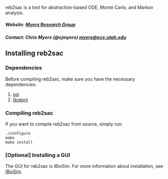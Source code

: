 
reb2sac is a tool for abstraction-based ODE, Monte Carlo, and Markov analysis.

##### Website: [Myers Research Group](http://www.async.ece.utah.edu/)
##### Contact: Chris Myers (@cjmyers) myers@ece.utah.edu

## Installing reb2sac
### Dependencies
Before compiling reb2sac, make sure you have the necessary dependencies:
1. [gsl](https://www.gnu.org/software/gsl/)
2. [libsbml](https://sourceforge.net/projects/sbml/files/libsbml/5.15.0/experimental/binaries/)

### Compiling reb2sac
If you want to compile reb2sac from source, simply run:

```
./configure
make
make install
```

### [Optional] Installing a GUI
The GUI for reb2sac is iBioSim. For more information about installation, see [iBioSim](https://github.com/MyersResearchGroup/iBioSim).
